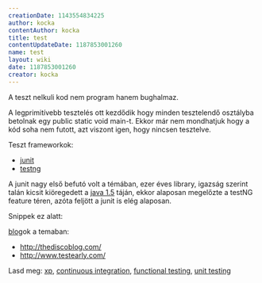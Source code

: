 ```yaml
---
creationDate: 1143554834225 
author: kocka 
contentAuthor: kocka 
title: test 
contentUpdateDate: 1187853001260 
name: test 
layout: wiki 
date: 1187853001260 
creator: kocka 
---
```

A teszt nelkuli kod nem program hanem bughalmaz.

A legprimitívebb tesztelés ott kezdődik hogy minden tesztelendő osztályba betolnak egy public static void main-t. Ekkor már nem mondhatjuk hogy a kód soha nem futott, azt viszont igen, hogy nincsen tesztelve.

Teszt frameworkok:

*   [junit](junit.html)
*   [testng](testng.html)



A junit nagy első befutó volt a témában, ezer éves library, igazság szerint talán kicsit kiöregedett a [java 1.5](java%201.5.html) táján, ekkor alaposan megelőzte a testNG feature téren, azóta feljött a junit is elég alaposan.



Snippek ez alatt:





[blog](blog.html)ok a temaban:
*   http://thediscoblog.com/
*   http://www.testearly.com/



Lasd meg: [xp](XP.html), [continuous integration](Continuous%20Integration.html), [functional testing](functional%20testing.html), [unit testing](unit%20testing.html)




